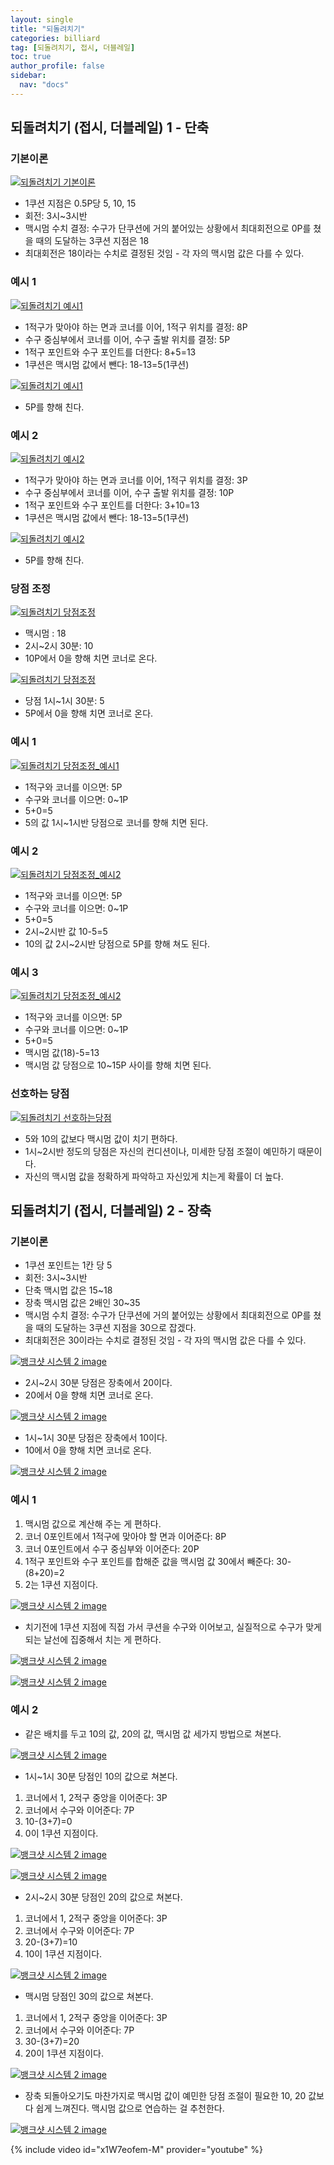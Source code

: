 ```yaml
---
layout: single
title: "되돌려치기"
categories: billiard
tag: [되돌려치기, 접시, 더블레일] 
toc: true
author_profile: false
sidebar:
  nav: "docs"
---
```


## 되돌려치기 (접시, 더블레일) 1 - 단축

### 기본이론
[![되돌려치기 기본이론](/images/되돌려치기_기본이론.png)](/images/되돌려치기_기본이론.png)
- 1쿠션 지점은 0.5P당 5, 10, 15
- 회전: 3시~3시반
- 맥시멈 수치 결정: 수구가 단쿠션에 거의 붙어있는 상황에서 최대회전으로 0P를 쳤을 때의 도달하는 3쿠션 지점은 18
- 최대회전은 18이라는 수치로 결정된 것임 - 각 자의 맥시멈 값은 다를 수 있다.

### 예시 1
[![되돌려치기 예시1](/images/되돌려치기_예시1.png)](/images/되돌려치기_예시1.png)
- 1적구가 맞아야 하는 면과 코너를 이어, 1적구 위치를 결정: 8P
- 수구 중심부에서 코너를 이어, 수구 출발 위치를 결정: 5P
- 1적구 포인트와 수구 포인트를 더한다: 8+5=13
- 1쿠션은 맥시멈 값에서 뺀다: 18-13=5(1쿠션)

[![되돌려치기 예시1](/images/되돌려치기_예시1-2.png)](/images/되돌려치기_예시1-2.png)
- 5P를 향해 친다.

### 예시 2
[![되돌려치기 예시2](/images/되돌려치기_예시2.png)](/images/되돌려치기_예시2.png)
- 1적구가 맞아야 하는 면과 코너를 이어, 1적구 위치를 결정: 3P
- 수구 중심부에서 코너를 이어, 수구 출발 위치를 결정: 10P
- 1적구 포인트와 수구 포인트를 더한다: 3+10=13
- 1쿠션은 맥시멈 값에서 뺀다: 18-13=5(1쿠션)

[![되돌려치기 예시2](/images/되돌려치기_예시2-2.png)](/images/되돌려치기_예시2-2.png)
- 5P를 향해 친다.

### 당점 조정
[![되돌려치기 당점조정](/images/되돌려치기_당점조정1.png)](/images/되돌려치기_당점조정1.png)
- 맥시멈 : 18
- 2시~2시 30분: 10
- 10P에서 0을 향해 치면 코너로 온다.

[![되돌려치기 당점조정](/images/되돌려치기_당점조정2.png)](/images/되돌려치기_당점조정2.png)
- 당점 1시~1시 30분: 5
- 5P에서 0을 향해 치면 코너로 온다.

### 예시 1
[![되돌려치기 당점조정_예시1](/images/되돌려치기_당점조정_예시1.png)](/images/되돌려치기_당점조정_예시1.png)
- 1적구와 코너를 이으면: 5P
- 수구와 코너를 이으면: 0~1P
- 5+0=5
- 5의 값 1시~1시반 당점으로 코너를 향해 치면 된다.

### 예시 2
[![되돌려치기 당점조정_예시2](/images/되돌려치기_당점조정_예시2.png)](/images/되돌려치기_당점조정_예시2.png)
- 1적구와 코너를 이으면: 5P
- 수구와 코너를 이으면: 0~1P
- 5+0=5
- 2시~2시반 값 10-5=5
- 10의 값 2시~2시반 당점으로 5P를 향해 쳐도 된다.

### 예시 3
[![되돌려치기 당점조정_예시2](/images/되돌려치기_당점조정_예시2.png)](/images/되돌려치기_당점조정_예시2.png)
- 1적구와 코너를 이으면: 5P
- 수구와 코너를 이으면: 0~1P
- 5+0=5
- 맥시멈 값(18)-5=13
- 맥시멈 값 당점으로 10~15P 사이를 향해 치면 된다.

### 선호하는 당점
[![되돌려치기 선호하는당점](/images/되돌려치기_선호하는당점.png)](/images/되돌려치기_선호하는당점.png)
- 5와 10의 값보다 맥시멈 값이 치기 편하다.
- 1시~2시반 정도의 당점은 자신의 컨디션이나, 미세한 당점 조절이 예민하기 때문이다.
- 자신의 맥시멈 값을 정확하게 파악하고 자신있게 치는게 확률이 더 높다.

## 되돌려치기 (접시, 더블레일) 2 - 장축

### 기본이론

- 1쿠션 포인트는 1칸 당 5
- 회전: 3시~3시반
- 단축 맥시멉 값은 15~18
- 장축 맥시멈 값은 2배인 30~35
- 맥시멈 수치 결정: 수구가 단쿠션에 거의 붙어있는 상황에서 최대회전으로 0P를 쳤을 때의 도달하는 3쿠션 지점을 30으로 잡겠다.
- 최대회전은 30이라는 수치로 결정된 것임 - 각 자의 맥시멈 값은 다를 수 있다.

[![뱅크샷 시스템 2 image](https://slid-users-assets-v1-seoul.s3.ap-northeast-2.amazonaws.com/public/capture_images/b49d1545dec64a4892cce648446b3c67/7f9eb830-66c2-4d73-add2-3c20225ce693.png)](https://slid.cc/vdocs/b49d1545dec64a4892cce648446b3c67?v=ed9b35f4bfd4423ca79a18c495979cdf&start=439.2059728817444)

- 2시~2시 30분 당점은 장축에서 20이다.
- 20에서 0을 향해 치면 코너로 온다.

[![뱅크샷 시스템 2 image](https://slid-users-assets-v1-seoul.s3.ap-northeast-2.amazonaws.com/public/capture_images/b49d1545dec64a4892cce648446b3c67/257eb987-7514-4420-8a2e-963f3ed8d17b.png)](https://slid.cc/vdocs/b49d1545dec64a4892cce648446b3c67?v=ed9b35f4bfd4423ca79a18c495979cdf&start=470.78818001144407)

- 1시~1시 30분 당점은 장축에서 10이다.
- 10에서 0을 향해 치면 코너로 온다.

[![뱅크샷 시스템 2 image](https://slid-users-assets-v1-seoul.s3.ap-northeast-2.amazonaws.com/public/capture_images/b49d1545dec64a4892cce648446b3c67/a9c8d091-8d03-4010-857a-3d649b009402.png)](https://slid.cc/vdocs/b49d1545dec64a4892cce648446b3c67?v=ed9b35f4bfd4423ca79a18c495979cdf&start=497.2766209332428)

### 예시 1

1. 맥시멈 값으로 계산해 주는 게 편하다.
2. 코너 0포인트에서 1적구에 맞아야 할 면과 이어준다: 8P
3. 코너 0포인트에서 수구 중심부와 이어준다: 20P
4. 1적구 포인트와 수구 포인트를 합해준 값을 맥시멈 값 30에서 빼준다: 30-(8+20)=2
5. 2는 1쿠션 지점이다.

[![뱅크샷 시스템 2 image](https://slid-users-assets-v1-seoul.s3.ap-northeast-2.amazonaws.com/public/capture_images/b49d1545dec64a4892cce648446b3c67/f379be60-1db8-4d17-8b91-90f98de00f70.png)](https://slid.cc/vdocs/b49d1545dec64a4892cce648446b3c67?v=ed9b35f4bfd4423ca79a18c495979cdf&start=560.5513581354218)


- 치기전에 1쿠션 지점에 직접 가서 쿠션을 수구와 이어보고, 실질적으로 수구가 맞게 되는 날선에 집중해서 치는 게 편하다.

[![뱅크샷 시스템 2 image](https://slid-users-assets-v1-seoul.s3.ap-northeast-2.amazonaws.com/public/capture_images/b49d1545dec64a4892cce648446b3c67/6c0e7200-9f0f-48c0-a8ab-9be9717757f3.png)](https://slid.cc/vdocs/b49d1545dec64a4892cce648446b3c67?v=ed9b35f4bfd4423ca79a18c495979cdf&start=575.3180229771118)

[![뱅크샷 시스템 2 image](https://slid-users-assets-v1-seoul.s3.ap-northeast-2.amazonaws.com/public/capture_images/b49d1545dec64a4892cce648446b3c67/db545f4c-ec40-4200-ad81-4f38bbcb914a.png)](https://slid.cc/vdocs/b49d1545dec64a4892cce648446b3c67?v=ed9b35f4bfd4423ca79a18c495979cdf&start=580.6952360762939)

### 예시 2


- 같은 배치를 두고 10의 값, 20의 값, 맥시멈 값 세가지 방법으로 쳐본다.

[![뱅크샷 시스템 2 image](https://slid-users-assets-v1-seoul.s3.ap-northeast-2.amazonaws.com/public/capture_images/b49d1545dec64a4892cce648446b3c67/280058b9-4fd9-4acd-90b5-96c7d2cc5ad3.png)](https://slid.cc/vdocs/b49d1545dec64a4892cce648446b3c67?v=ed9b35f4bfd4423ca79a18c495979cdf&start=594.872904950409)

- 1시~1시 30분 당점인 10의 값으로 쳐본다.

1. 코너에서 1, 2적구 중앙을 이어준다: 3P
2. 코너에서 수구와 이어준다: 7P
3. 10-(3+7)=0
4. 0이 1쿠션 지점이다.

[![뱅크샷 시스템 2 image](https://slid-users-assets-v1-seoul.s3.ap-northeast-2.amazonaws.com/public/capture_images/b49d1545dec64a4892cce648446b3c67/3d826f81-f66b-4666-9a1a-eae9bd731fa0.png)](https://slid.cc/vdocs/b49d1545dec64a4892cce648446b3c67?v=ed9b35f4bfd4423ca79a18c495979cdf&start=619.2647220019073)

[![뱅크샷 시스템 2 image](https://slid-users-assets-v1-seoul.s3.ap-northeast-2.amazonaws.com/public/capture_images/b49d1545dec64a4892cce648446b3c67/4d98f815-ad0e-4a42-9b76-d034af135bb3.png)](https://slid.cc/vdocs/b49d1545dec64a4892cce648446b3c67?v=ed9b35f4bfd4423ca79a18c495979cdf&start=631.4979869866486)

- 2시~2시 30분 당점인 20의 값으로 쳐본다.

1. 코너에서 1, 2적구 중앙을 이어준다: 3P
2. 코너에서 수구와 이어준다: 7P
3. 20-(3+7)=10
4. 10이 1쿠션 지점이다.

[![뱅크샷 시스템 2 image](https://slid-users-assets-v1-seoul.s3.ap-northeast-2.amazonaws.com/public/capture_images/b49d1545dec64a4892cce648446b3c67/c50eed97-6411-4190-92fa-ab8248c99b6c.png)](https://slid.cc/vdocs/b49d1545dec64a4892cce648446b3c67?v=ed9b35f4bfd4423ca79a18c495979cdf&start=663.0084989141693)

- 맥시멈 당점인 30의 값으로 쳐본다.
1. 코너에서 1, 2적구 중앙을 이어준다: 3P
2. 코너에서 수구와 이어준다: 7P
3. 30-(3+7)=20
4. 20이 1쿠션 지점이다.

[![뱅크샷 시스템 2 image](https://slid-users-assets-v1-seoul.s3.ap-northeast-2.amazonaws.com/public/capture_images/b49d1545dec64a4892cce648446b3c67/c4795f4a-d57e-403d-aee0-061336b849ae.png)](https://slid.cc/vdocs/b49d1545dec64a4892cce648446b3c67?v=ed9b35f4bfd4423ca79a18c495979cdf&start=706.5457630534057)


- 장축 되돌아오기도 마찬가지로 맥시멈 값이 예민한 당점 조절이 필요한 10, 20 값보다 쉽게 느껴진다. 맥시멈 값으로 연습하는 걸 추천한다.

[![뱅크샷 시스템 2 image](https://slid-users-assets-v1-seoul.s3.ap-northeast-2.amazonaws.com/public/capture_images/b49d1545dec64a4892cce648446b3c67/3942cb83-8080-4272-8610-38f79ce4982b.png)](https://slid.cc/vdocs/b49d1545dec64a4892cce648446b3c67?v=ed9b35f4bfd4423ca79a18c495979cdf&start=728.3048309828339)

{% include video id="x1W7eofem-M" provider="youtube" %}
